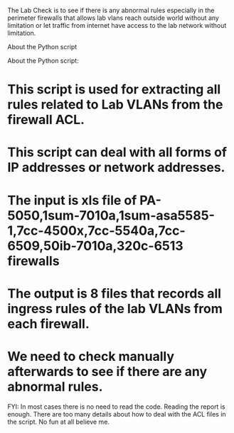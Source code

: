 The Lab Check is to see if there is any abnormal rules especially in the perimeter firewalls that allows lab vlans reach outside world without any limitation or let traffic from internet have access to the lab network without limitation. 

About the Python script

About the Python script:
# This script is used for extracting all rules related to Lab VLANs from the firewall ACL.
# This script can deal with all forms of IP addresses or network addresses. 
# The input is xls file of PA-5050,1sum-7010a,1sum-asa5585-1,7cc-4500x,7cc-5540a,7cc-6509,50ib-7010a,320c-6513 firewalls
# The output is 8 files that records all ingress rules of the lab VLANs from each firewall. 
# We need to check manually afterwards to see if there are any abnormal rules. 

FYI: In most cases there is no need to read the code. Reading the report is enough. There are too many details about how to deal with the ACL files in the script. No fun at all believe me. 
